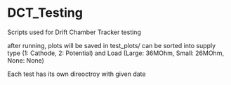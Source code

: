 # DCT_Testing
Scripts used for Drift Chamber Tracker testing

after running, plots will be saved in test_plots/
can be sorted into supply type (1: Cathode, 2: Potential) and Load (Large: 36MOhm, Small: 26MOhm, None: None)

Each test has its own direoctroy with given date
